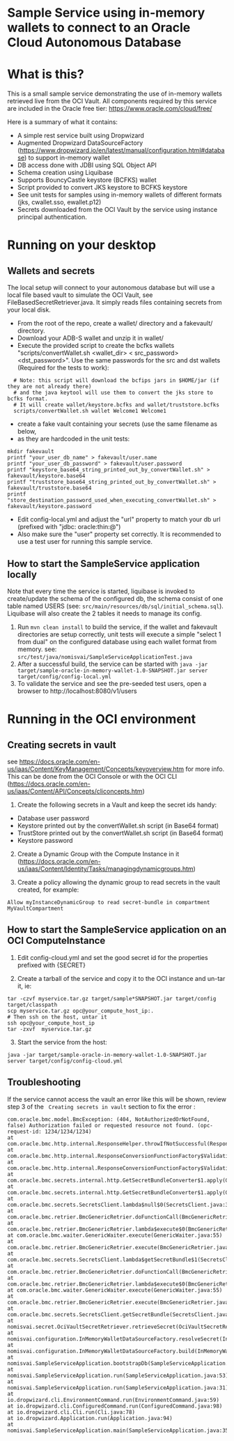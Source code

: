 # Sample Service using in-memory wallets to connect to an Oracle Cloud Autonomous Database

What is this?
==
This is a small sample service demonstrating the use of in-memory wallets retrieved live from the
OCI Vault. All components required by this service are included in the Oracle free
tier: https://www.oracle.com/cloud/free/

Here is a summary of what it contains:

* A simple rest service built using Dropwizard
* Augmented Dropwizard
  DataSourceFactory (https://www.dropwizard.io/en/latest/manual/configuration.html#database) to
  support in-memory wallet
* DB access done with JDBI using SQL Object API
* Schema creation using Liquibase
* Supports BouncyCastle keystore (BCFKS) wallet
* Script provided to convert JKS keystore to BCFKS keystore
* See unit tests for samples using in-memory wallets of different formats (jks, cwallet.sso,
  ewallet.p12)
* Secrets downloaded from the OCI Vault by the service using instance principal authentication.

Running on your desktop
==

Wallets and secrets
--
The local setup will connect to your autonomous database but will use a local file based vault to
simulate the OCI Vault, see FileBasedSecretRetriever.java. It simply reads files containing secrets
from your local disk.

* From the root of the repo, create a wallet/ directory and a fakevault/ directory.
* Download your ADB-S wallet and unzip it in wallet/
* Execute the provided script to create the bcfks wallets "scripts/convertWallet.sh <wallet_dir> <
  src_password> <dst_password>". Use the same passwords for the src and dst wallets (Required for
  the tests to work):

```
  # Note: this script will download the bcfips jars in $HOME/jar (if they are not already there)
  # and the java keytool will use them to convert the jks store to bcfks format.
  # It will create wallet/keystore.bcfks and wallet/truststore.bcfks 
  scripts/convertWallet.sh wallet Welcome1 Welcome1
```

* create a fake vault containing your secrets (use the same filename as below,
* as they are hardcoded in the unit tests:

```
mkdir fakevault
printf "your_user_db_name" > fakevault/user.name
printf "your_user_db_password" > fakevault/user.password
printf "keystore_base64_string_printed_out_by_convertWallet.sh" > fakevault/keystore.base64
printf "truststore_base64_string_printed_out_by_convertWallet.sh" > fakevault/truststore.base64
printf "store_destination_password_used_when_executing_convertWallet.sh" > fakevault/keystore.password
```

* Edit config-local.yml and adjust the "url" property to match your db url (prefixed with "jdbc:
  oracle:thin:@")
* Also make sure the "user" property set correctly. It is recommended to use a test user for running
  this sample service.

How to start the SampleService application locally
--
Note that every time the service is started, liquibase is invoked to create/update the schema of the
configured db, the schema consist of one table named USERS (see:
`src/main/resources/db/sql/initial_schema.sql`). Liquibase will also create the 2 tables it needs to
manage its config.

1. Run `mvn clean install` to build the service, if the wallet and fakevault directories are setup
   correctly, unit tests will execute a simple "select 1 from dual" on the configured database using
   each wallet format from memory. see: `src/test/java/nomisvai/SampleServiceApplicationTest.java`
1. After a successful build, the service can be started
   with `java -jar target/sample-oracle-in-memory-wallet-1.0-SNAPSHOT.jar server target/config/config-local.yml`
1. To validate the service and see the pre-seeded test users, open a browser
   to http://localhost:8080/v1/users

Running in the OCI environment
==

Creating secrets in vault
--
see https://docs.oracle.com/en-us/iaas/Content/KeyManagement/Concepts/keyoverview.htm for more info.
This can be done from the OCI Console or with the OCI
CLI (https://docs.oracle.com/en-us/iaas/Content/API/Concepts/cliconcepts.htm)

1. Create the following secrets in a Vault and keep the secret ids handy:

* Database user password
* Keystore printed out by the convertWallet.sh script (in Base64 format)
* TrustStore printed out by the convertWallet.sh script (in Base64 format)
* Keystore password

2. Create a Dynamic Group with the Compute Instance in
   it (https://docs.oracle.com/en-us/iaas/Content/Identity/Tasks/managingdynamicgroups.htm)

3. Create a policy allowing the dynamic group to read secrets in the vault created, for example:

```
Allow myInstanceDynamicGroup to read secret-bundle in compartment MyVaultCompartment
```

How to start the SampleService application on an OCI ComputeInstance
---

1. Edit config-cloud.yml and set the good secret id for the properties prefixed with {SECRET}

2. Create a tarball of the service and copy it to the OCI instance and un-tar it, ie:

```
tar -czvf myservice.tar.gz target/sample*SNAPSHOT.jar target/config target/classpath
scp myservice.tar.gz opc@your_compute_host_ip:.
# Then ssh on the host, untar it
ssh opc@your_compute_host_ip 
tar -zxvf  myservice.tar.gz
```

3. Start the service from the host:

```
java -jar target/sample-oracle-in-memory-wallet-1.0-SNAPSHOT.jar server target/config/config-cloud.yml
```

Troubleshooting
--

If the service cannot access the vault an error like this will be shown, review step 3 of the `
Creating secrets in vault` section to fix the error :

```
com.oracle.bmc.model.BmcException: (404, NotAuthorizedOrNotFound, false) Authorization failed or requested resource not found. (opc-request-id: 1234/1234/1234)
at com.oracle.bmc.http.internal.ResponseHelper.throwIfNotSuccessful(ResponseHelper.java:138)
at com.oracle.bmc.http.internal.ResponseConversionFunctionFactory$ValidatingParseResponseFunction.apply(ResponseConversionFunctionFactory.java:88)
at com.oracle.bmc.http.internal.ResponseConversionFunctionFactory$ValidatingParseResponseFunction.apply(ResponseConversionFunctionFactory.java:84)
at com.oracle.bmc.secrets.internal.http.GetSecretBundleConverter$1.apply(GetSecretBundleConverter.java:100)
at com.oracle.bmc.secrets.internal.http.GetSecretBundleConverter$1.apply(GetSecretBundleConverter.java:85)
at com.oracle.bmc.secrets.SecretsClient.lambda$null$0(SecretsClient.java:393)
at com.oracle.bmc.retrier.BmcGenericRetrier.doFunctionCall(BmcGenericRetrier.java:89)
at com.oracle.bmc.retrier.BmcGenericRetrier.lambda$execute$0(BmcGenericRetrier.java:60)
at com.oracle.bmc.waiter.GenericWaiter.execute(GenericWaiter.java:55)
at com.oracle.bmc.retrier.BmcGenericRetrier.execute(BmcGenericRetrier.java:51)
at com.oracle.bmc.secrets.SecretsClient.lambda$getSecretBundle$1(SecretsClient.java:389)
at com.oracle.bmc.retrier.BmcGenericRetrier.doFunctionCall(BmcGenericRetrier.java:89)
at com.oracle.bmc.retrier.BmcGenericRetrier.lambda$execute$0(BmcGenericRetrier.java:60)
at com.oracle.bmc.waiter.GenericWaiter.execute(GenericWaiter.java:55)
at com.oracle.bmc.retrier.BmcGenericRetrier.execute(BmcGenericRetrier.java:51)
at com.oracle.bmc.secrets.SecretsClient.getSecretBundle(SecretsClient.java:383)
at nomisvai.secret.OciVaultSecretRetriever.retrieveSecret(OciVaultSecretRetriever.java:30)
at nomisvai.configuration.InMemoryWalletDataSourceFactory.resolveSecret(InMemoryWalletDataSourceFactory.java:71)
at nomisvai.configuration.InMemoryWalletDataSourceFactory.build(InMemoryWalletDataSourceFactory.java:84)
at nomisvai.SampleServiceApplication.bootstrapDb(SampleServiceApplication.java:76)
at nomisvai.SampleServiceApplication.run(SampleServiceApplication.java:53)
at nomisvai.SampleServiceApplication.run(SampleServiceApplication.java:31)
at io.dropwizard.cli.EnvironmentCommand.run(EnvironmentCommand.java:59)
at io.dropwizard.cli.ConfiguredCommand.run(ConfiguredCommand.java:98)
at io.dropwizard.cli.Cli.run(Cli.java:78)
at io.dropwizard.Application.run(Application.java:94)
at nomisvai.SampleServiceApplication.main(SampleServiceApplication.java:35)
```
